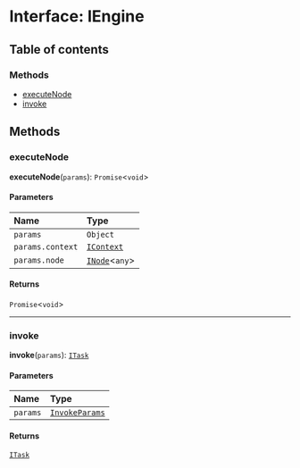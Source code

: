 # Interface: IEngine

## Table of contents

### Methods

* [executeNode](/auto-docs/interface/interfaces/IEngine.md#executenode)
* [invoke](/auto-docs/interface/interfaces/IEngine.md#invoke)

## Methods

### executeNode

**executeNode**(`params`): `Promise`<`void`>

#### Parameters

| Name | Type |
| :------ | :------ |
| `params` | `Object` |
| `params.context` | [`IContext`](/auto-docs/interface/interfaces/IContext.md) |
| `params.node` | [`INode`](/auto-docs/interface/interfaces/INode.md)<`any`> |

#### Returns

`Promise`<`void`>

***

### invoke

**invoke**(`params`): [`ITask`](/auto-docs/interface/interfaces/ITask.md)

#### Parameters

| Name | Type |
| :------ | :------ |
| `params` | [`InvokeParams`](/auto-docs/interface/interfaces/InvokeParams.md) |

#### Returns

[`ITask`](/auto-docs/interface/interfaces/ITask.md)
